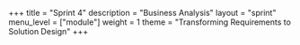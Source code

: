 +++
title = "Sprint 4"
description = "Business Analysis"
layout = "sprint"
menu_level = ["module"]
weight = 1
theme = "Transforming Requirements to Solution Design"
+++
